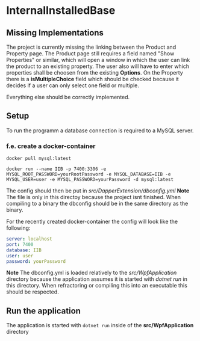 # InternalInstalledBase

## Missing Implementations

The project is currently missing the linking between the Product and Property page.
The Product page still requires a field named "Show Properties" or similar, which will open a window in which the user
can link the product to an existing property. The user also will have to enter which properties shall be choosen from the existing **Options**. On the Property there is a **isMultipleChoice** field which should be checked because it decides if a user can only select one field or multiple.

Everything else should be correctly implemented.

## Setup
To run the programm a database connection is required to a MySQL server.
### f.e. create a docker-container 

```shell
docker pull mysql:latest

docker run --name IIB -p 7400:3306 -e MYSQL_ROOT_PASSWORD=yourRootPassword -e MYSQL_DATABASE=IIB -e MYSQL_USER=user -e MYSQL_PASSWORD=yourPassword -d mysql:latest

```

The config should then be put in *src/DapperExtension/dbconfig.yml*
**Note** The file is only in this directoy because the project isnt finished. When compiling to a binary the dbconfig should be in the same directory as the binary.

For the recently created docker-container the config will look like the following:

`````yml
server: localhost
port: 7400
database: IIB
user: user
password: yourPassword 
`````
**Note** The dbconfig.yml is loaded relatively to the *src/WpfApplication* directory because the application assumes it is started with *dotnet run* in this directory.
When refractoring or compiling this into an executable this should be respected.

## Run the application

The application is started with `dotnet run` inside of the **src/WpfApplication** directory
